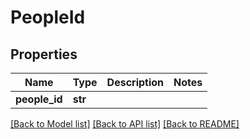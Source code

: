 # PeopleId

## Properties
Name | Type | Description | Notes
------------ | ------------- | ------------- | -------------
**people_id** | **str** |  | 

[[Back to Model list]](../README.md#documentation-for-models) [[Back to API list]](../README.md#documentation-for-api-endpoints) [[Back to README]](../README.md)

